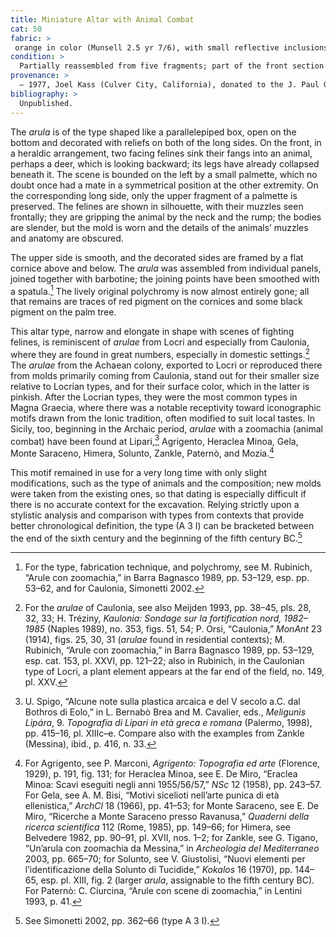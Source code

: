 ```yaml
---
title: Miniature Altar with Animal Combat
cat: 50
fabric: >
 orange in color (Munsell 2.5 yr 7/6), with small reflective inclusions; the surface is covered by a thick whitish slip. Intermittent traces of red pigment on the cornices and on the front, and black pigment on the small palm tree.
condition: >
  Partially reassembled from five fragments; part of the front section is preserved, as well as part of the upper surface, one of the short sides, and a small fragment of the back section.
provenance: > 
  – 1977, Joel Kass (Culver City, California), donated to the J. Paul Getty Museum, 1971.
bibliography: >
  Unpublished.
---
```

The *arula* is of the type shaped like a parallelepiped box, open on the
bottom and decorated with reliefs on both of the long sides. On the
front, in a heraldic arrangement, two facing felines sink their fangs
into an animal, perhaps a deer, which is looking backward; its legs have
already collapsed beneath it. The scene is bounded on the left by a
small palmette, which no doubt once had a mate in a symmetrical position
at the other extremity. On the corresponding long side, only the upper
fragment of a palmette is preserved. The felines are shown in
silhouette, with their muzzles seen frontally; they are gripping the
animal by the neck and the rump; the bodies are slender, but the mold is
worn and the details of the animals’ muzzles and anatomy are obscured.

The upper side is smooth, and the decorated sides are framed by a flat
cornice above and below. The *arula* was assembled from individual
panels, joined together with barbotine; the joining points have been
smoothed with a spatula.[^1] The lively original polychromy is now
almost entirely gone; all that remains are traces of red pigment on the
cornices and some black pigment on the palm tree.

This altar type, narrow and elongate in shape with scenes of fighting
felines, is reminiscent of *arulae* from Locri and especially from
Caulonia, where they are found in great numbers, especially in domestic
settings.[^2] The *arulae* from the Achaean colony, exported to Locri or
reproduced there from molds primarily coming from Caulonia, stand out
for their smaller size relative to Locrian types, and for their surface
color, which in the latter is pinkish. After the Locrian types, they
were the most common types in Magna Graecia, where there was a notable
receptivity toward iconographic motifs drawn from the Ionic tradition,
often modified to suit local tastes. In Sicily, too, beginning in the
Archaic period, *arulae* with a zoomachia (animal combat) have been
found at Lipari,[^3] Agrigento, Heraclea Minoa, Gela, Monte Saraceno,
Himera, Solunto, Zankle, Paternò, and Mozia.[^4]

This motif remained in use for a very long time with only slight
modifications, such as the type of animals and the composition; new
molds were taken from the existing ones, so that dating is especially
difficult if there is no accurate context for the excavation. Relying
strictly upon a stylistic analysis and comparison with types from
contexts that provide better chronological definition, the type (A 3 I)
can be bracketed between the end of the sixth century and the beginning
of the fifth century <span
class="smcaps">BC.</span>[^5]

[^1]: For the type, fabrication technique, and polychromy, see M.
    Rubinich, “Arule con zoomachia,” in <span
    class="smcaps">Barra Bagnasco 1989</span>, pp.
    53–129, esp. pp. 53–62, and for Caulonia, <span
    class="smcaps">Simonetti</span> 2002.

[^2]: For the *arulae* of Caulonia, see also <span
    class="smcaps">Meijden</span> 1993, pp. 38–45,
    pls. 28, 32, 33; H. Tréziny, *Kaulonia: Sondage sur la fortification
    nord, 1982–1985* (Naples 1989), no. 353, figs. 51, 54; P. Orsi,
    “Caulonia,” *MonAnt* 23 (1914), figs. 25, 30, 31 (*arulae* found in
    residential contexts); M. Rubinich, “Arule con zoomachia,” in <span
    class="smcaps">Barra Bagnasco 1989</span>, pp.
    53–129, esp. cat. 153, pl. XXVI, pp. 121–22; also in Rubinich, in
    the Caulonian type of Locri, a plant element appears at the far end
    of the field, no. 149, pl. XXV.

[^3]: U. Spigo, “Alcune note sulla plastica arcaica e del V secolo a.C.
    dal Bothros di Eolo,” in L. Bernabò Brea and M. Cavalier, eds.,
    *Meligunìs Lipára*, 9. *Topografia di Lipari in età greca e romana*
    (Palermo, 1998), pp. 415–16, pl. XIIIc–e. Compare also with the
    examples from Zankle (Messina), ibid., p. 416, n. 33.

[^4]: For Agrigento, see P. Marconi, *Agrigento: Topografia ed arte*
    (Florence, 1929), p. 191, fig. 131; for Heraclea Minoa, see E. De
    Miro, “Eraclea Minoa: Scavi eseguiti negli anni 1955/56/57,” *NSc*
    12 (1958), pp. 243–57. For Gela, see A. M. Bisi, “Motivi sicelioti
    nell’arte punica di età ellenistica,” *ArchCl* 18 (1966), pp. 41–53;
    for Monte Saraceno, see E. De Miro, “Ricerche a Monte Saraceno
    presso Ravanusa,” *Quaderni della ricerca scientifica* 112 (Rome,
    1985), pp. 149–66; for Himera, see <span
    class="smcaps">Belvedere</span> 1982, pp. 90–91,
    pl. XVII, nos. 1–2; for Zankle, see G. Tigano, “Un’arula con
    zoomachia da Messina,” in *<span
    class="smcaps">Archeologia del
    Mediterraneo</span>* 2003, pp. 665–70; for Solunto, see V.
    Giustolisi, “Nuovi elementi per l’identificazione della Solunto di
    Tucidide,” *Kokalos* 16 (1970), pp. 144–65, esp. pl. XIII, fig. 2
    (larger *arula*, assignable to the fifth century <span
    class="smcaps">BC</span>). For Paternò: C.
    Ciurcina, “Arule con scene di zoomachia,” in <span
    class="smcaps">Lentini</span> 1993, p. 41.

[^5]: See <span class="smcaps">Simonetti</span> 2002,
    pp. 362–66 (type A 3 I).
